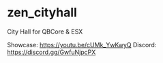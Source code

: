 # zen_cityhall
City Hall for QBCore &amp; ESX

Showcase: https://youtu.be/cUMk_YwKwyQ
Discord: https://discord.gg/GwfuNjpcPX
